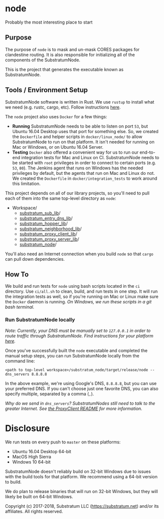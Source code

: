 # node
Probably the most interesting place to start

## Purpose
The purpose of `node` is to mask and un-mask CORES packages for clandestine routing.
It is also responsible for initializing all of the components of the SubstratumNode.

This is the project that generates the executable known as SubstratumNode.

## Tools / Environment Setup
SubstratumNode software is written in Rust.
We use `rustup` to install what we need (e.g. rustc, cargo, etc). Follow instructions [here](https://www.rustup.rs/).

The `node` project also uses `Docker` for a few things:
- **Running** SubstratumNode needs to be able to listen on port `53`, but Ubuntu 16.04 Desktop uses that port for
something else. So, we created the `Dockerfile` and helper scripts in `docker/linux_node/` to allow SubstratumNode 
to run on that platform. It isn't needed for running on Mac or Windows, or on Ubuntu 16.04 Server.
- **Testing** `Docker` also offered a convenient way for us to run our end-to-end integration tests for Mac and Linux on CI.
SubstratumNode needs to be started with `root` privileges in order to connect to certain ports (e.g. `53`, `80`).
The Jenkins agent that runs on Windows has the needed privileges by default, but the agents that run on Mac and Linux
do not. We created the `Dockerfile` in `docker/integration_tests` to work around this limitation.

This project depends on all of our library projects,
so you'll need to pull each of them into the same top-level directory as `node`:

- Workspace/
    - [substratum_sub_lib](https://github.com/SubstratumNetwork/substratum_sub_lib.git)/
    - [substratum_entry_dns_lib](https://github.com/SubstratumNetwork/substratum_entry_dns_lib.git)/
    - [substratum_hopper_lib](https://github.com/SubstratumNetwork/substratum_hopper_lib.git)/
    - [substratum_neighborhood_lib](https://github.com/SubstratumNetwork/substratum_neighborhood_lib.git)/
    - [substratum_proxy_client_lib](https://github.com/SubstratumNetwork/substratum_proxy_client_lib.git)/
    - [substratum_proxy_server_lib](https://github.com/SubstratumNetwork/substratum_proxy_server_lib.git)/
    - [substratum_node](https://github.com/SubstratumNetwork/substratum_proxy_server_lib.git)/

You'll also need an Internet connection when you build `node` so that `cargo` can pull down dependencies.

## How To
We build and run tests for `node` using bash scripts located in the `ci` directory.
Use `ci/all.sh` to clean, build, and run tests in one step.
It will run the integration tests as well, so if you're running on Mac or Linux make sure the `Docker` daemon is running.
_On Windows, we run these scripts in a git bash terminal._

### Run SubstratumNode locally

_Note: Currently, your DNS must be manually set to `127.0.0.1` in order to route traffic through SubstratumNode.
Find instructions for your platform [here](https://github.com/SubstratumNetwork/substratum_node/tree/master/docs/)._

Once you've successfully built the `node` executable and completed the manual setup steps,
you can run SubstratumNode locally from the command line:
```
<path to top-level workspace>/substratum_node/target/release/node --dns_servers 8.8.8.8
```
In the above example, we're using Google's DNS, `8.8.8.8`, but you can use your preferred DNS.
If you can't choose just one favorite DNS, you can also specify multiple, separated by a comma (`,`).

_Why do we send in `dns_servers`? SubstratumNodes still need to talk to the greater Internet.
See [the ProxyClient README](https://github.com/SubstratumNetwork/substratum_proxy_client_lib.git)
for more information._

# Disclosure

We run tests on every push to `master` on these platforms:
- Ubuntu 16.04 Desktop 64-bit
- MacOS High Sierra
- Windows 10 64-bit

SubstratumNode doesn't reliably build on 32-bit Windows due to issues with the build tools for that platform. We recommend using a 64-bit version to build.

We do plan to release binaries that will run on 32-bit Windows, but they will likely be built on 64-bit Windows.


Copyright (c) 2017-2018, Substratum LLC (https://substratum.net) and/or its affiliates. All rights reserved.
